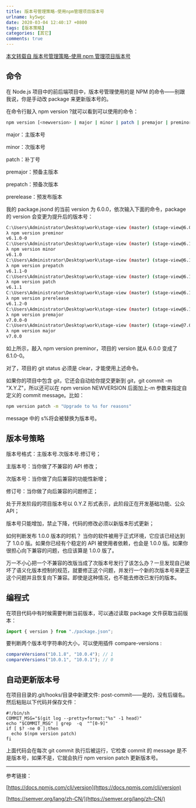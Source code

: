 ```yaml
---
title: 版本号管理策略-使用npm管理项目版本号
urlname: ky5wgc
date: 2020-03-04 12:40:17 +0800
tags: [版本策略]
categories: [其它]
comments: true
---
```


[本文转载自 版本号管理策略-使用 npm 管理项目版本号](http://buzhundong.com/post/版本号管理策略-使用npm管理项目版本号.html)

## 命令

在 Node.js 项目中的前后端项目中，版本号管理使用的是 NPM 的命令——别跟我说，你是手动改 package 来更新版本号的。

在命令行敲入 npm version ?就可以看到可以使用的命令：

<!-- more -->

```bash
npm version [<newversion> | major | minor | patch | premajor | preminor | prepatch | prerelease | from-git]
```

major：主版本号

minor：次版本号

patch：补丁号

premajor：预备主版本

prepatch：预备次版本

prerelease：预发布版本

我的 package.jsond 的当前 version 为 6.0.0，依次输入下面的命令，package 的 version 会变更为提升后的版本号：

```bash
C:\Users\Administrator\Desktop\work\stage-view (master) (stage-view@6.0.0)
λ npm version preminor
v6.1.0-0
C:\Users\Administrator\Desktop\work\stage-view (master) (stage-view@6.1.0-0)
λ npm version minor
v6.1.0
C:\Users\Administrator\Desktop\work\stage-view (master) (stage-view@6.1.0)
λ npm version prepatch
v6.1.1-0
C:\Users\Administrator\Desktop\work\stage-view (master) (stage-view@6.1.1-0)
λ npm version patch
v6.1.1
C:\Users\Administrator\Desktop\work\stage-view (master) (stage-view@6.1.1)
λ npm version prerelease
v6.1.2-0
C:\Users\Administrator\Desktop\work\stage-view (master) (stage-view@6.1.2-0)
λ npm version premajor
v7.0.0-0
C:\Users\Administrator\Desktop\work\stage-view (master) (stage-view@7.0.0-0)
λ npm version major
v7.0.0
```

如上所示，敲入 npm version preminor，项目的 version 就从 6.0.0 变成了 6.1.0-0。

对了，项目的 git status 必须是 clear，才能使用上述命令。

如果你的项目中包含 git，它还会自动给你提交更新到 git，git commit -m "X.Y.Z"，所以还可以在 npm version NEWVERSION 后面加上-m 参数来指定自定义的 commit message。比如：

```bash
npm version patch -m "Upgrade to %s for reasons"
```

message 中的 s%将会被替换为版本号。

## 版本号策略

版本号格式：主版本号.次版本号.修订号；

主版本号：当你做了不兼容的 API 修改；

次版本号：当你做了向后兼容的功能性新增；

修订号：当你做了向后兼容的问题修正；

处于开发阶段的项目版本号以 0.Y.Z 形式表示，此阶段正在开发基础功能、公众 API；

版本号只能增加，禁止下降，代码的修改必须以新版本形式更新；

如何判断发布 1.0.0 版本的时机？ 当你的软件被用于正式环境，它应该已经达到了 1.0.0 版。如果你已经有个稳定的 API 被使用者依赖，也会是 1.0.0 版。如果你很担心向下兼容的问题，也应该算是 1.0.0 版了。

万一不小心把一个不兼容的改版当成了次版本号发行了该怎么办？一旦发现自己破坏了语义化版本控制的规范，就要修正这个问题，并发行一个新的次版本号来更正这个问题并且恢复向下兼容。即使是这种情况，也不能去修改已发行的版本。

## 编程式

在项目代码中有时候需要判断当前版本，可以通过读取 package 文件获取当前版本：

```javascript
import { version } from "./package.json";
```

要判断两个版本号字符串的大小，可以使用插件 compare-versions :

```javascript
compareVersions("10.1.8", "10.0.4"); // 1
compareVersions("10.0.1", "10.0.1"); // 0
```

## 自动更新版本号

在项目目录的.git/hooks/目录中新建文件: post-commit——是的，没有后缀名。
然后粘贴以下代码并保存文件：

```shell
#!/bin/sh
COMMIT_MSG="$(git log --pretty=format:"%s" -1 head)"
echo "$COMMIT_MSG" | grep  -q  "^[0-9]"
if [ $? -ne 0 ];then
  echo $(npm version patch)
fi
```

上面代码会在每次 git commit 执行后被运行，它检查 commit 的 message 是不是版本号，如果不是，它就会执行 npm version patch 更新版本号。

---

参考链接：

[https://docs.npmjs.com/cli/version](https://docs.npmjs.com/cli/version)

[https://semver.org/lang/zh-CN/](https://semver.org/lang/zh-CN/)
